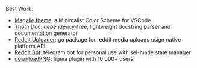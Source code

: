 Best Work:
* [Magalie theme](https://github.com/Mariownyou/magalie-theme): a Minimalist Color Scheme for VSCode
* [Thoth Doc](https://github.com/Mariownyou/thoth-doc): dependency-free, lightweight docstring parser and documentation generator
* [Reddit Uploader](https://github.com/Mariownyou/go-reddit-uploader): go package for reddit media uploads usign native platform API
* [Reddit Bot](https://github.com/Mariownyou/reddit-bot): telegram bot for personal use with sel-made state manager
* [downloadPNG](https://github.com/Mariownyou/download-png): figma plugin with 10 000+ users
